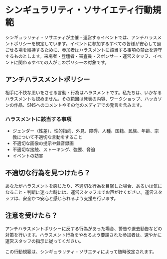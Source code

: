 # シンギュラリティ・ソサイエティ行動規範
シンギュラリティ・ソサエティが主催・運営するイベントでは、アンチハラスメントポリシーを規定しています。イベントに参加するすべての皆様が安心して過ごせる場を維持するために、参加者はハラスメントに該当する事項の禁止を遵守するものとします。来場者・登壇者・審査員・スポンサー・運営スタッフ、イベントに関わるすべての人がこのポリシーの対象です。

## アンチハラスメントポリシー
相手に不快な思いをさせる言動・行為はハラスメントです。私たちは、いかなるハラスメントも認めません。その範囲は発表の内容、ワークショップ、ハッカソンの作品、SNSへのコメントやその他のメディアでの発言を含みます。

### ハラスメントに該当する事項
- ジェンダー（性差）、性的指向、外見、障碍、人種、国籍、民族、年齢、宗教について不適切な言動をすること
- 不適切な画像の提示や録音録画
- 不適切な接触、ストーキング、強要、脅迫
- イベントの妨害

## 不適切な行為を見つけたら？
あなたがハラスメントを感じたり、不適切な行為を目撃した場合、あるいは気になること・判断に迷った時には、運営スタッフまでお声がけください。運営スタッフは、安全かつ安心と感じられるよう支援を行います。

## 注意を受けたら？
アンチハラスメントポリシーに反する行為があった場合、警告や退去勧告などの対策を行います。ハラスメント行為をやめるよう要請された参加者は、速やかに運営スタッフの指示に従ってください。

この行動規範は、シンギュラリティ・ソサエティによって随時改定されます。
